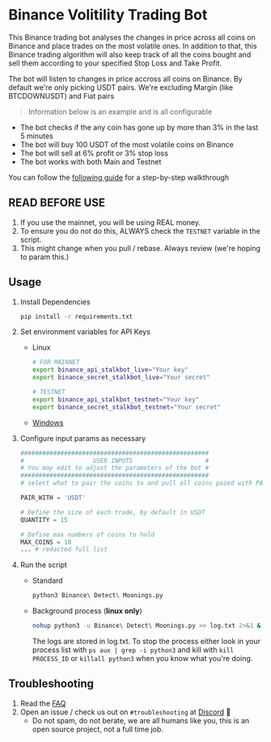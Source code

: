 # Binance Volitility Trading Bot

This Binance trading bot analyses the changes in price across all coins on Binance and place trades on the most volatile ones. 
In addition to that, this Binance trading algorithm will also keep track of all the coins bought and sell them according to your specified Stop Loss and Take Profit.



The bot will listen to changes in price accross all coins on Binance. By default we're only picking USDT pairs. We're excluding Margin (like BTCDOWNUSDT) and Fiat pairs

> Information below is an example and is all configurable

- The bot checks if the any coin has gone up by more than 3% in the last 5 minutes
- The bot will buy 100 USDT of the most volatile coins on Binance
- The bot will sell at 6% profit or 3% stop loss
- The bot works with both Main and Testnet


You can follow the [following guide](https://www.cryptomaton.org/2021/05/08/how-to-code-a-binance-trading-bot-that-detects-the-most-volatile-coins-on-binance/) for a step-by-step walkthrough

## READ BEFORE USE
1. If you use the mainnet, you will be using REAL money.
2. To ensure you do not do this, ALWAYS check the `TESTNET` variable in the script.
3. This might change when you pull / rebase. Always review (we're hoping to param this.)


## Usage

1. Install Dependencies
    ```sh
    pip install -r requirements.txt
    ```

2. Set environment variables for API Keys
    - Linux
        ```sh
        # FOR MAINNET
        export binance_api_stalkbot_live="Your key"
        export binance_secret_stalkbot_live="Your secret"

        # TESTNET
        export binance_api_stalkbot_testnet="Your key"
        export binance_secret_stalkbot_testnet="Your secret"
        ```
    - [Windows](https://superuser.com/questions/79612/setting-and-getting-windows-environment-variables-from-the-command-prompt)


3. Configure input params as necessary
    ```py
    ####################################################
    #                   USER INPUTS                    #
    # You may edit to adjust the parameters of the bot #
    ####################################################
    # select what to pair the coins to and pull all coins paied with PAIR_WITH
    
    PAIR_WITH = 'USDT'

    # Define the size of each trade, by default in USDT
    QUANTITY = 15

    # Define max numbers of coins to hold
    MAX_COINS = 10
    ... # redacted full list
    ```

4. Run the script
    - Standard 
        ```sh
        python3 Binance\ Detect\ Moonings.py
        ```
    - Background process (**linux only**)
        ```sh
        nohup python3 -u Binance\ Detect\ Moonings.py >> log.txt 2>&1 &
        ```
        The logs are stored in log.txt. To stop the process either look in your process list with `ps aux | grep -i python3` and kill with `kill PROCESS_ID` or `killall python3` when you know what you're doing.


## Troubleshooting

1. Read the [FAQ](FAQ.md)
2. Open an issue / check us out on `#troubleshooting` at [Discord](https://discord.gg/buD27Dmvu3) 🚀 
    - Do not spam, do not berate, we are all humans like you, this is an open source project, not a full time job. 